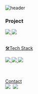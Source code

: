![header](https://capsule-render.vercel.app/api?type=waving&color=auto&height=300&section=header&text=Hahn%20Gyutak&fontSize=90&animation=fadeIn&fontAlignY=38&desc=Wellcome%20my%20Git!&descAlignY=81&descAlign=62)

<h3>Project</h3>
<p>
  <a href="https://github.com/Hanium-MIRACLE/Lenfit"><img src="https://img.shields.io/badge/Lenfit-181717?style=for-the-badge&logo=GitHub&logoColor=white">
  <a href="https://github.com/RyuJungSoo/Face_Recognition_Elevator"><img src="https://img.shields.io/badge/Face_Elevator-181717?style=for-the-badge&logo=GitHub&logoColor=white">
</p>

<br>
  🛠Tech Stack
  <p>
    <img src="https://img.shields.io/badge/Python-blue?style=for-the-badge&logo=Python&logoColor=white">
    <img src="https://img.shields.io/badge/C-A8B9CC?style=for-the-badge&logo=C&logoColor=white"/>
    <img src="https://img.shields.io/badge/OpenCV-5C3EE8?style=for-the-badge&logo=OpenCV&logoColor=white"/>
  </p>
</br>


<br>
  Contact
  </br>
    <a href="https://hahngyutak.github.io/"><img src="https://img.shields.io/badge/Tech%20Blog-262626?style=flat-square&logo=D-Wave Systems&logoColor=white&link=https://ahnsugyeong.tistory.com"/></a>&nbsp
    <a href="mailto:gue707@gmail.com"><img src="https://img.shields.io/badge/Gmail-d14836?style=flat-square&logo=Gmail&logoColor=white&link=mailto:ahnsugyeong@gmail.com"/></a>
  </br>
 </br>




<!--
**HanGyuTak/HanGyuTak** is a ✨ _special_ ✨ repository because its `README.md` (this file) appears on your GitHub profile.

Here are some ideas to get you started:

- 🔭 I’m currently working on ...
- 🌱 I’m currently learning ...
- 👯 I’m looking to collaborate on ...
- 🤔 I’m looking for help with ...
- 💬 Ask me about ...
- 📫 How to reach me: ...
- 😄 Pronouns: ...
- ⚡ Fun fact: ...
-->
